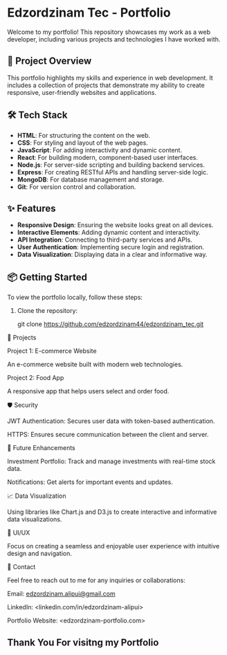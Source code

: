 # Edzordzinam Tec - Portfolio

Welcome to my portfolio! This repository showcases my work as a web developer, including various projects and technologies I have worked with.

## 🚀 Project Overview

This portfolio highlights my skills and experience in web development. It includes a collection of projects that demonstrate my ability to create responsive, user-friendly websites and applications.

## 🛠️ Tech Stack

- **HTML**: For structuring the content on the web.
- **CSS**: For styling and layout of the web pages.
- **JavaScript**: For adding interactivity and dynamic content.
- **React**: For building modern, component-based user interfaces.
- **Node.js**: For server-side scripting and building backend services.
- **Express**: For creating RESTful APIs and handling server-side logic.
- **MongoDB**: For database management and storage.
- **Git**: For version control and collaboration.

## ✨ Features

- **Responsive Design**: Ensuring the website looks great on all devices.
- **Interactive Elements**: Adding dynamic content and interactivity.
- **API Integration**: Connecting to third-party services and APIs.
- **User Authentication**: Implementing secure login and registration.
- **Data Visualization**: Displaying data in a clear and informative way.

## 📦 Getting Started

To view the portfolio locally, follow these steps:

1. Clone the repository:

   git clone <https://github.com/edzordzinam44/edzordzinam_tec.git>

📖 Projects

Project 1: E-commerce Website

An e-commerce website built with modern web technologies.

Project 2: Food App

A responsive app that helps users select and order food.

🛡️ Security

JWT Authentication: Secures user data with token-based authentication.

HTTPS: Ensures secure communication between the client and server.

🤖 Future Enhancements

Investment Portfolio: Track and manage investments with real-time stock data.

Notifications: Get alerts for important events and updates.

📈 Data Visualization

Using libraries like Chart.js and D3.js to create interactive and informative data visualizations.

🎨 UI/UX

Focus on creating a seamless and enjoyable user experience with intuitive design and navigation.

👥 Contact

Feel free to reach out to me for any inquiries or collaborations:

Email: <edzordzinam.alipui@gmail.com>

LinkedIn: <linkedin.com/in/edzordzinam-alipui>

Portfolio Website: <edzordzinam-portfolio.com>

## Thank You For visitng my Portfolio
